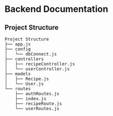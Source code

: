 # Backend Documentation

## Project Structure
<pre>
Project Structure
├── app.js
├── config
│   └── dbConnect.js
├── controllers
│   ├── recipeController.js
│   └── userController.js
├── models
│   ├── Recipe.js
│   └── User.js
└── routes
    ├── authRoutes.js
    ├── index.js
    ├── recipeRoute.js
    └── userRoutes.js
</pre>
